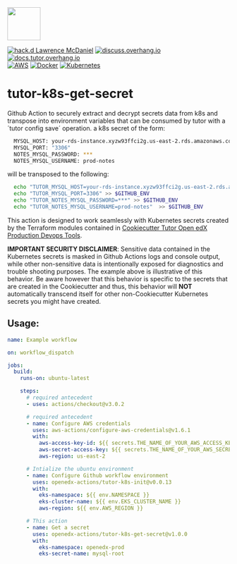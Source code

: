 <img src="https://avatars.githubusercontent.com/u/40179672" width="75">

[![hack.d Lawrence McDaniel](https://img.shields.io/badge/hack.d-Lawrence%20McDaniel-orange.svg)](https://lawrencemcdaniel.com)
[![discuss.overhang.io](https://img.shields.io/static/v1?logo=discourse&label=Forums&style=flat-square&color=ff0080&message=discuss.overhang.io)](https://discuss.overhang.io)
[![docs.tutor.overhang.io](https://img.shields.io/static/v1?logo=readthedocs&label=Documentation&style=flat-square&color=blue&message=docs.tutor.overhang.io)](https://docs.tutor.overhang.io)<br/>
[![AWS](https://img.shields.io/badge/AWS-%23FF9900.svg?style=for-the-badge&logo=amazon-aws&logoColor=white)](https://aws.amazon.com/)
[![Docker](https://img.shields.io/badge/docker-%230db7ed.svg?style=for-the-badge&logo=docker&logoColor=white)](https://www.docker.com/)
[![Kubernetes](https://img.shields.io/badge/kubernetes-%23326ce5.svg?style=for-the-badge&logo=kubernetes&logoColor=white)](https://kubernetes.io/)

# tutor-k8s-get-secret

Github Action to securely extract and decrypt secrets data from k8s and transpose into environment variables that can be consumed by tutor with a ´tutor config save´ operation. a k8s secret of the form:

```bash
  MYSQL_HOST: your-rds-instance.xyzw93ffci2g.us-east-2.rds.amazonaws.com
  MYSQL_PORT: "3306"
  NOTES_MYSQL_PASSWORD: ***
  NOTES_MYSQL_USERNAME: prod-notes
```

will be transposed to the following:

```bash
  echo "TUTOR_MYSQL_HOST=your-rds-instance.xyzw93ffci2g.us-east-2.rds.amazonaws.com" >> $GITHUB_ENV
  echo "TUTOR_MYSQL_PORT=3306" >> $GITHUB_ENV
  echo "TUTOR_NOTES_MYSQL_PASSWORD=***" >> $GITHUB_ENV
  echo "TUTOR_NOTES_MYSQL_USERNAME=prod-notes"  >> $GITHUB_ENV
```

This action is designed to work seamlessly with Kubernetes secrets created by the Terraform modules contained in [Cookiecutter Tutor Open edX Production Devops Tools](https://github.com/lpm0073/cookiecutter-openedx-devops).

**IMPORTANT SECURITY DISCLAIMER**: Sensitive data contained in the Kubernetes secrets is masked in Github Actions logs and console output, while other non-sensitive data is intentionally exposed for diagnostics and trouble shooting purposes. The example above is illustrative of this behavior. Be aware however that this behavior is specific to the secrets that are created in the Cookiecutter and thus, this behavior will **NOT** automatically transcend itself for other non-Cookiecutter Kubernetes secrets you might have created.


## Usage:


```yaml
name: Example workflow

on: workflow_dispatch

jobs:
  build:
    runs-on: ubuntu-latest

    steps:
      # required antecedent
      - uses: actions/checkout@v3.0.2

      # required antecedent
      - name: Configure AWS credentials
        uses: aws-actions/configure-aws-credentials@v1.6.1
        with:
          aws-access-key-id: ${{ secrets.THE_NAME_OF_YOUR_AWS_ACCESS_KEY_ID }}
          aws-secret-access-key: ${{ secrets.THE_NAME_OF_YOUR_AWS_SECRET_ACCESS_KEY }}
          aws-region: us-east-2

      # Intialize the ubuntu environment
      - name: Configure Github workflow environment
        uses: openedx-actions/tutor-k8s-init@v0.0.13
        with:
          eks-namespace: ${{ env.NAMESPACE }}
          eks-cluster-name: ${{ env.EKS_CLUSTER_NAME }}
          aws-region: ${{ env.AWS_REGION }}

      # This action
      - name: Get a secret
        uses: openedx-actions/tutor-k8s-get-secret@v1.0.0
        with:
          eks-namespace: openedx-prod
          eks-secret-name: mysql-root
```
